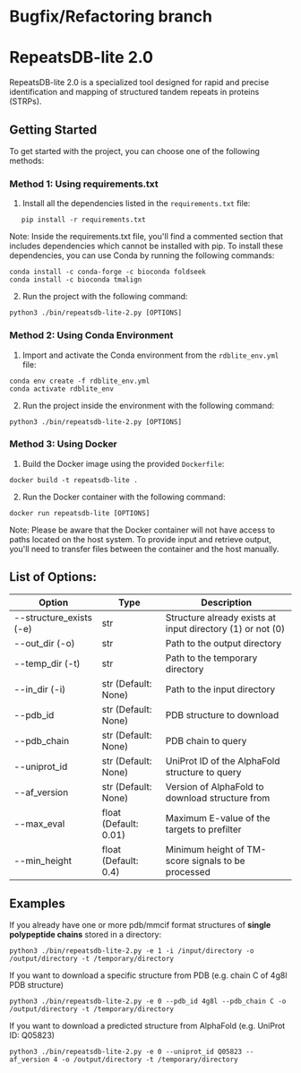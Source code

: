 # Bugfix/Refactoring branch

# RepeatsDB-lite 2.0
RepeatsDB-lite 2.0 is a specialized tool designed for rapid and precise identification and mapping of structured tandem repeats in proteins (STRPs).



## Getting Started

To get started with the project, you can choose one of the following methods:

### Method 1: Using requirements.txt

1. Install all the dependencies listed in the `requirements.txt` file:
```
   pip install -r requirements.txt
```
Note: Inside the requirements.txt file, you'll find a commented section that includes dependencies which cannot be installed with pip. To install these dependencies, you can use Conda by running the following commands:
```
conda install -c conda-forge -c bioconda foldseek
conda install -c bioconda tmalign
```
2. Run the project with the following command:
```
python3 ./bin/repeatsdb-lite-2.py [OPTIONS]
```

### Method 2: Using Conda Environment
1. Import and activate the Conda environment from the `rdblite_env.yml` file:
```
conda env create -f rdblite_env.yml
conda activate rdblite_env
```
2. Run the project inside the environment with the following command:
```
python3 ./bin/repeatsdb-lite-2.py [OPTIONS]
```

### Method 3: Using Docker
1. Build the Docker image using the provided `Dockerfile`:
```
docker build -t repeatsdb-lite .
```
2. Run the Docker container with the following command:
```
docker run repeatsdb-lite [OPTIONS]
```
Note: Please be aware that the Docker container will not have access to paths located on the host system. To provide input and retrieve output, you'll need to transfer files between the container and the host manually.

## List of Options:
| Option | Type	| Description |
| --- | --- | --- |
| --structure_exists (-e) | str | Structure already exists at input directory (1) or not (0) |
| --out_dir (-o) | str | Path to the output directory |
| --temp_dir (-t) | str | Path to the temporary directory |
| --in_dir (-i) | str (Default: None) | Path to the input directory |
| --pdb_id | str (Default: None) | PDB structure to download |
| --pdb_chain | str (Default: None) | PDB chain to query |
| --uniprot_id | str (Default: None) | UniProt ID of the AlphaFold structure to query |
| --af_version | str (Default: None) | Version of AlphaFold to download structure from |
| --max_eval | float (Default: 0.01) | Maximum E-value of the targets to prefilter |
| --min_height | float (Default: 0.4) | Minimum height of TM-score signals to be processed |


## Examples

If you already have one or more pdb/mmcif format structures of **single polypeptide chains** stored in a directory:
```
python3 ./bin/repeatsdb-lite-2.py -e 1 -i /input/directory -o /output/directory -t /temporary/directory
```

If you want to download a specific structure from PDB (e.g. chain C of 4g8l PDB structure)
```
python3 ./bin/repeatsdb-lite-2.py -e 0 --pdb_id 4g8l --pdb_chain C -o /output/directory -t /temporary/directory
```

If you want to download a predicted structure from AlphaFold (e.g. UniProt ID: Q05823)
```
python3 ./bin/repeatsdb-lite-2.py -e 0 --uniprot_id Q05823 --af_version 4 -o /output/directory -t /temporary/directory
```
